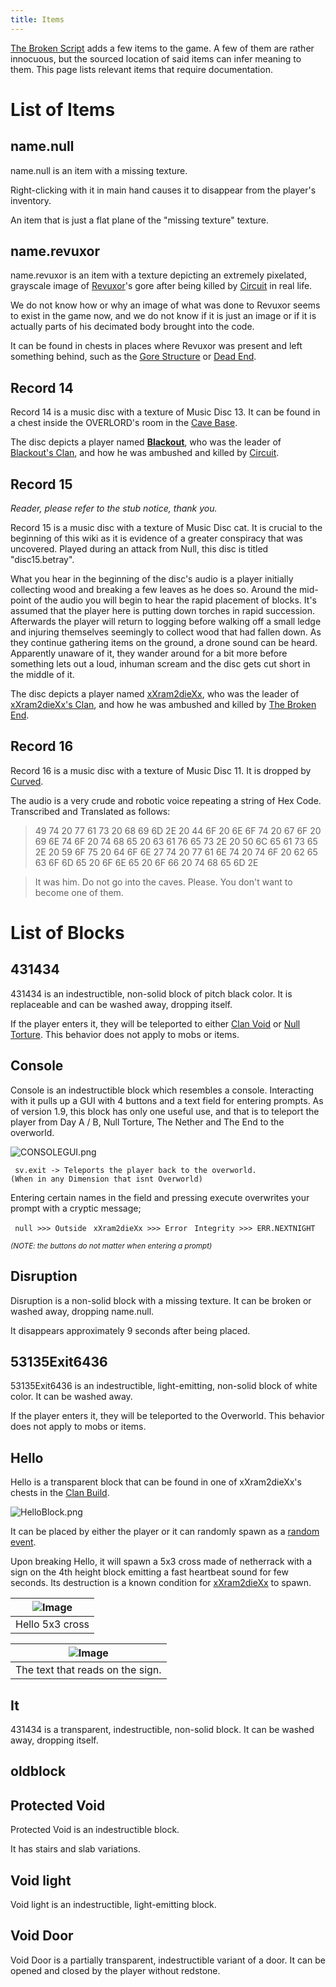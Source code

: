 ```yaml
---
title: Items
---
```


[The Broken Script](./tbs) adds a few items to the game. A few of them are rather innocuous, but the sourced location of said items can infer meaning to them. This page lists relevant items that require documentation.

# List of Items

## name.null

name.null is an item with a missing texture.

Right-clicking with it in main hand causes it to disappear from the player's inventory.

An item that is just a flat plane of the "missing texture" texture.

## name.revuxor

name.revuxor is an item with a texture depicting an extremely pixelated, grayscale image of [Revuxor](./entities/revuxor)'s gore after being killed by [Circuit](./entities/circuit) in real life.

We do not know how or why an image of what was done to Revuxor seems to exist in the game now, and we do not know if it is just an image or if it is actually parts of his decimated body brought into the code.

It can be found in chests in places where Revuxor was present and left something behind, such as the [Gore Structure](./structures#Gore_Structure) or [Dead End](./dimensions/null-torture#Dead_End).

## Record 14

Record 14 is a music disc with a texture of Music Disc 13. It can be found in a chest inside the OVERLORD's room in the [Cave Base](./structures/cave-base).

The disc depicts a player named [__Blackout__](./lore#Members_2), who was the leader of [Blackout's Clan](./lore), and how he was ambushed and killed by [Circuit](./entities/circuit).

## Record 15

*Reader, please refer to the stub notice, thank you.*

Record 15 is a music disc with a texture of Music Disc cat. It is crucial to the beginning of this wiki as it is evidence of a greater conspiracy that was uncovered. Played during an attack from Null, this disc is titled "disc15.betray".

What you hear in the beginning of the disc's audio is a player initially collecting wood and breaking a few leaves as he does so. Around the mid-point of the audio you will begin to hear the rapid placement of blocks. It's assumed that the player here is putting down torches in rapid succession. Afterwards the player will return to logging before walking off a small ledge and injuring themselves seemingly to collect wood that had fallen down. As they continue gathering items on the ground, a drone sound can be heard. Apparently unaware of it, they wander around for a bit more before something lets out a loud, inhuman scream and the disc gets cut short in the middle of it.

The disc depicts a player named [xXram2dieXx](./entities/xXram2dieXx), who was the leader of [xXram2dieXx's Clan](./lore), and how he was ambushed and killed by [The Broken End](./entities/tbe).

## Record 16

Record 16 is a music disc with a texture of Music Disc 11. It is dropped by [Curved](./entities/curved).

The audio is a very crude and robotic voice repeating a string of Hex Code. Transcribed and Translated as follows:

> 49 74 20 77 61 73 20 68 69 6D 2E 20 44 6F 20 6E 6F 74 20 67 6F 20 69
> 6E 74 6F 20 74 68 65 20 63 61 76 65 73 2E 20 50 6C 65 61 73 65 2E 20
> 59 6F 75 20 64 6F 6E 27 74 20 77 61 6E 74 20 74 6F 20 62 65 63 6F 6D
> 65 20 6F 6E 65 20 6F 66 20 74 68 65 6D 2E

> It was him. Do not go into the caves. Please. You don't want to become
> one of them.

# List of Blocks

## 431434

431434 is an indestructible, non-solid block of pitch black color. It is replaceable and can be washed away, dropping itself.

If the player enters it, they will be teleported to either [Clan Void](./dimensions/clan-void) or [Null Torture](./dimensions/null-torture). This behavior does not apply to mobs or items.

## Console

Console is an indestructible block which resembles a console. Interacting with it pulls up a GUI with 4 buttons and a text field for entering prompts. As of version 1.9, this block has only one useful use, and that is to teleport the player from Day A / B, Null Torture, The Nether and The End to the overworld.

![CONSOLEGUI.png](../../../assets/wiki/CONSOLEGUI.png)

` sv.exit -> Teleports the player back to the overworld. (When in any Dimension that isnt Overworld)`

Entering certain names in the field and pressing execute overwrites your
prompt with a cryptic message;

` null >>> Outside`
` xXram2dieXx >>> Error`
` Integrity >>> ERR.NEXTNIGHT`

*<small>(NOTE: the buttons do not matter when entering a prompt)</small>*

## Disruption

Disruption is a non-solid block with a missing texture. It can be broken or washed away, dropping name.null.

It disappears approximately 9 seconds after being placed.

## 53135Exit6436

53135Exit6436 is an indestructible, light-emitting, non-solid block of white color. It can be washed away.

If the player enters it, they will be teleported to the Overworld. This behavior does not apply to mobs or items.

## Hello

Hello is a transparent block that can be found in one of xXram2dieXx's chests in the [Clan Build](./structures/clan-build).

![HelloBlock.png](../../../assets/wiki/HelloBlock.png)

It can be placed by either the player or it can randomly spawn as a [random event](./mechanics/random-events).

Upon breaking Hello, it will spawn a 5x3 cross made of netherrack with a sign on the 4th height block emitting a fast heartbeat sound for few seconds. Its destruction is a known condition for [xXram2dieXx](./entities/xXram2dieXx) to spawn.


| ![Image](../../../assets/wiki/HelloBlockCross.png) |
| --------------- |
| Hello 5x3 cross |

| ![Image](../../../assets/wiki/HelloBlockCrossSignText.png) |
| --------------- |
| The text that reads on the sign. |

## It

431434 is a transparent, indestructible, non-solid block. It can be washed away, dropping itself.

## oldblock

## Protected Void

Protected Void is an indestructible block.

It has stairs and slab variations.

## Void light

Void light is an indestructible, light-emitting block.

## Void Door

Void Door is a partially transparent, indestructible variant of a door. It can be opened and closed by the player without redstone.